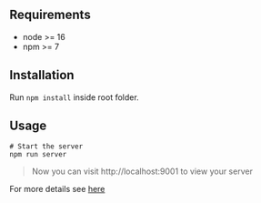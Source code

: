 ## Requirements

- node >= 16
- npm >= 7

## Installation

Run `npm install` inside root folder.

## Usage

```shell
# Start the server
npm run server
```

> Now you can visit http://localhost:9001 to view your server

For more details see [here](https://github.com/BrizyB/Brizy-Local/tree/story/packages/core#readme)
